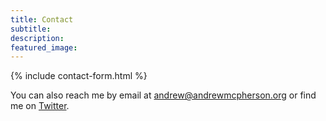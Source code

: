 ```yaml
---
title: Contact
subtitle: 
description: 
featured_image:
---
```


{% include contact-form.html %}

You can also reach me by email at [andrew@andrewmcpherson.org](mailto:andrew@andrewmcpherson.org) or find me on [Twitter](https://twitter.com/InstrumentsLab).